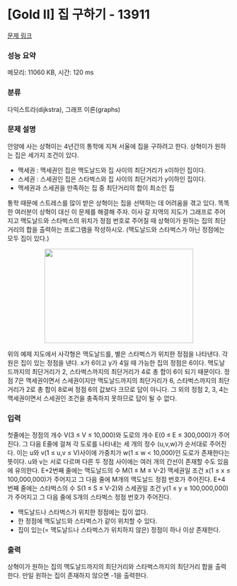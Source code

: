 # [Gold II] 집 구하기 - 13911 

[문제 링크](https://www.acmicpc.net/problem/13911) 

### 성능 요약

메모리: 11060 KB, 시간: 120 ms

### 분류

다익스트라(dijkstra), 그래프 이론(graphs)

### 문제 설명

<p>안양에 사는 상혁이는 4년간의 통학에 지쳐 서울에 집을 구하려고 한다. 상혁이가 원하는 집은 세가지 조건이 있다.</p>

<ul>
	<li>맥세권 : 맥세권인 집은 맥도날드와 집 사이의 최단거리가 x이하인 집이다.</li>
	<li>스세권 : 스세권인 집은 스타벅스와 집 사이의 최단거리가 y이하인 집이다.</li>
	<li>맥세권과 스세권을 만족하는 집 중 최단거리의 합이 최소인 집</li>
</ul>

<p>통학 때문에 스트레스를 많이 받은 상혁이는 집을 선택하는 데 어려움을 겪고 있다. 똑똑한 여러분이 상혁이 대신 이 문제를 해결해 주자. 이사 갈 지역의 지도가 그래프로 주어지고 맥도날드와 스타벅스의 위치가 정점 번호로 주어질 때 상혁이가 원하는 집의 최단거리의 합을 출력하는 프로그램을 작성하시오. (맥도날드와 스타벅스가 아닌 정점에는 모두 집이 있다.)</p>

<p style="text-align:center"><img alt="" src="" style="height:213px; width:336px"></p>

<p>위의 예제 지도에서 사각형은 맥도날드를, 별은 스타벅스가 위치한 정점을 나타낸다. 각 원은 집이 있는 정점을 낸다. x가 6이고 y가 4일 때 가능한 집의 정점은 6이다. 맥도날드까지의 최단거리가 2, 스타벅스까지의 최단거리가 4로 총 합이 6이 되기 때문이다. 정점 7은 맥세권이면서 스세권이지만 맥도날드까지의 최단거리가 6, 스타벅스까지의 최단거리가 2로 총 합이 8로써 정점 6의 값보다 크므로 답이 아니다. 그 외의 정점 2, 3, 4는 맥세권이면서 스세권인 조건을 충족하지 못하므로 답이 될 수 없다.</p>

### 입력 

 <p>첫줄에는 정점의 개수 V(3 ≤ V ≤ 10,000)와 도로의 개수 E(0 ≤ E ≤ 300,000)가 주어진다. 그 다음 E줄에 걸쳐 각 도로를 나타내는 세 개의 정수 (u,v,w)가 순서대로 주어진다. 이는 u와 v(1 ≤ u,v ≤ V)사이에 가중치가 w(1 ≤ w < 10,000)인 도로가 존재한다는 뜻이다. u와 v는 서로 다르며 다른 두 정점 사이에는 여러 개의 간선이 존재할 수도 있음에 유의한다. E+2번째 줄에는 맥도날드의 수 M(1 ≤ M ≤ V-2) 맥세권일 조건 x(1 ≤ x ≤ 100,000,000)가 주어지고 그 다음 줄에 M개의 맥도날드 정점 번호가 주어진다. E+4번째 줄에는 스타벅스의 수 S(1 ≤ S ≤ V-2)와 스세권일 조건 y(1 ≤ y ≤ 100,000,000)가 주어지고 그 다음 줄에 S개의 스타벅스 정점 번호가 주어진다. </p>

<ul>
	<li>맥도날드나 스타벅스가 위치한 정점에는 집이 없다.</li>
	<li>한 정점에 맥도날드와 스타벅스가 같이 위치할 수 있다.</li>
	<li>집이 있는(= 맥도날드나 스타벅스가 위치하지 않은) 정점이 하나 이상 존재한다.</li>
</ul>

<p> </p>

### 출력 

 <p> 상혁이가 원하는 집의 맥도날드까지의 최단거리와 스타벅스까지의 최단거리 합을 출력한다. 만일 원하는 집이 존재하지 않으면 -1을 출력한다.</p>

